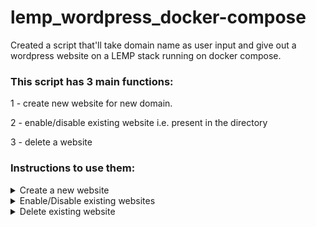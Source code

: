 # lemp_wordpress_docker-compose
Created a script that'll take domain name as user input and give out a wordpress website on a LEMP stack running on docker compose.

### This script has 3 main functions:
  1 - create new website for new domain.

  2 - enable/disable existing website i.e. present in the directory
  
  3 - delete a website

### Instructions to use them:
<details>

<summary>Create a new website</summary>

1. Run this command while you are inside this folder
```bash 
bash main_script.sh domain 
```
![Alt Running the script](https://github.com/dev4901/lemp_wordpress_docker-compose/blob/master/readme_pictures/f1-s1-1.png)

2a. If you've docker installed on your system, then you'll get the option to enter domain name for your website. Like this

![Alt entering domain name](https://github.com/dev4901/lemp_wordpress_docker-compose/blob/master/readme_pictures/f1-s1-2.png)

2b. If you dont have docker installed on the system, it'll install it for you.

![Alt installing docker 1](https://github.com/dev4901/lemp_wordpress_docker-compose/blob/master/readme_pictures/f1-s2-1.png)
![Alt installed docker 2](https://github.com/dev4901/lemp_wordpress_docker-compose/blob/master/readme_pictures/f1-s2-2.png)

3. It will create a new directory named after your domain. This directory will contain all your website data viz-a-viz database, nginx-conf file and wordpress code.

![Alt website directory created](https://github.com/dev4901/lemp_wordpress_docker-compose/blob/master/readme_pictures/f1-s3-1.jpg)

![Alt contents of the website directory](https://github.com/dev4901/lemp_wordpress_docker-compose/blob/master/readme_pictures/f1-s3-2.png)

</details>

<details> 
<summary>Enable/Disable existing websites</summary>
</details>

<details> 
<summary>Delete existing website</summary>
</details>
